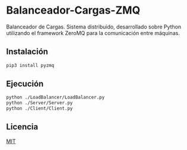 # Balanceador-Cargas-ZMQ
Balanceador de Cargas. Sistema distribuido, desarrollado sobre Python utilizando el framework ZeroMQ para la comunicación entre máquinas.

## Instalación

```bash
pip3 install pyzmq
```

## Ejecución

```bash
python ./LoadBalancer/LoadBalancer.py
python ./Server/Server.py
python ./Client/Client.py
```

## Licencia

[MIT](https://choosealicense.com/licenses/mit/)
